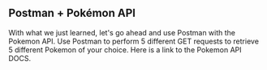 ## Postman + Pokémon API

With what we just learned, let's go ahead and use Postman with the Pokemon API. Use Postman to perform 5 different GET requests to retrieve 5 different Pokemon of your choice. Here is a link to the Pokemon API DOCS.